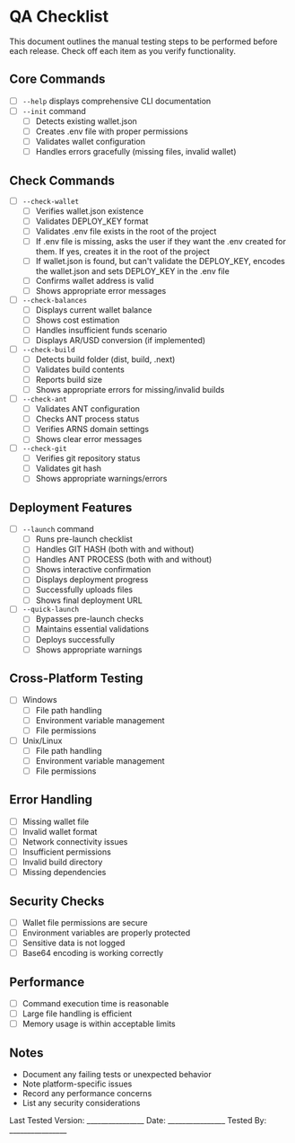 # QA Checklist

This document outlines the manual testing steps to be performed before each release. Check off each item as you verify functionality.

## Core Commands
- [ ] `--help` displays comprehensive CLI documentation
- [ ] `--init` command
  - [ ] Detects existing wallet.json
  - [ ] Creates .env file with proper permissions
  - [ ] Validates wallet configuration
  - [ ] Handles errors gracefully (missing files, invalid wallet)

## Check Commands
- [ ] `--check-wallet`
  - [ ] Verifies wallet.json existence
  - [ ] Validates DEPLOY_KEY format
  - [ ] Validates .env file exists in the root of the project
  - [ ] If .env file is missing, asks the user if they want the .env created for them. If yes, creates it in the root of the project
  - [ ] If wallet.json is found, but can't validate the DEPLOY_KEY, encodes the wallet.json and sets DEPLOY_KEY in the .env file
  - [ ] Confirms wallet address is valid
  - [ ] Shows appropriate error messages

- [ ] `--check-balances`
  - [ ] Displays current wallet balance
  - [ ] Shows cost estimation
  - [ ] Handles insufficient funds scenario
  - [ ] Displays AR/USD conversion (if implemented)

- [ ] `--check-build`
  - [ ] Detects build folder (dist, build, .next)
  - [ ] Validates build contents
  - [ ] Reports build size
  - [ ] Shows appropriate errors for missing/invalid builds

- [ ] `--check-ant`
  - [ ] Validates ANT configuration
  - [ ] Checks ANT process status
  - [ ] Verifies ARNS domain settings
  - [ ] Shows clear error messages

- [ ] `--check-git`
  - [ ] Verifies git repository status
  - [ ] Validates git hash
  - [ ] Shows appropriate warnings/errors

## Deployment Features
- [ ] `--launch` command
  - [ ] Runs pre-launch checklist
  - [ ] Handles GIT HASH (both with and without)
  - [ ] Handles ANT PROCESS (both with and without)
  - [ ] Shows interactive confirmation
  - [ ] Displays deployment progress
  - [ ] Successfully uploads files
  - [ ] Shows final deployment URL

- [ ] `--quick-launch`
  - [ ] Bypasses pre-launch checks
  - [ ] Maintains essential validations
  - [ ] Deploys successfully
  - [ ] Shows appropriate warnings

## Cross-Platform Testing
- [ ] Windows
  - [ ] File path handling
  - [ ] Environment variable management
  - [ ] File permissions
  
- [ ] Unix/Linux
  - [ ] File path handling
  - [ ] Environment variable management
  - [ ] File permissions

## Error Handling
- [ ] Missing wallet file
- [ ] Invalid wallet format
- [ ] Network connectivity issues
- [ ] Insufficient permissions
- [ ] Invalid build directory
- [ ] Missing dependencies

## Security Checks
- [ ] Wallet file permissions are secure
- [ ] Environment variables are properly protected
- [ ] Sensitive data is not logged
- [ ] Base64 encoding is working correctly

## Performance
- [ ] Command execution time is reasonable
- [ ] Large file handling is efficient
- [ ] Memory usage is within acceptable limits

## Notes
- Document any failing tests or unexpected behavior
- Note platform-specific issues
- Record any performance concerns
- List any security considerations

Last Tested Version: ________________
Date: ________________
Tested By: ________________ 